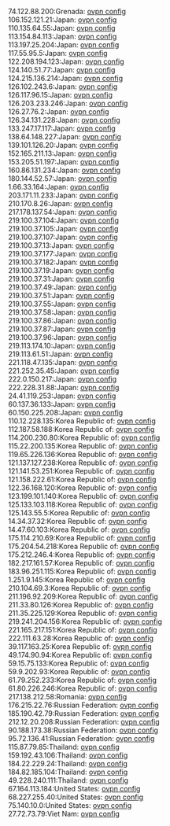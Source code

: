 74.122.88.200:Grenada: [ovpn config](vpn/74_122_88_200.ovpn)  
106.152.121.21:Japan: [ovpn config](vpn/106_152_121_21.ovpn)  
110.135.64.55:Japan: [ovpn config](vpn/110_135_64_55.ovpn)  
113.154.84.113:Japan: [ovpn config](vpn/113_154_84_113.ovpn)  
113.197.25.204:Japan: [ovpn config](vpn/113_197_25_204.ovpn)  
117.55.95.5:Japan: [ovpn config](vpn/117_55_95_5.ovpn)  
122.208.194.123:Japan: [ovpn config](vpn/122_208_194_123.ovpn)  
124.140.51.77:Japan: [ovpn config](vpn/124_140_51_77.ovpn)  
124.215.136.214:Japan: [ovpn config](vpn/124_215_136_214.ovpn)  
126.102.243.6:Japan: [ovpn config](vpn/126_102_243_6.ovpn)  
126.117.96.15:Japan: [ovpn config](vpn/126_117_96_15.ovpn)  
126.203.233.246:Japan: [ovpn config](vpn/126_203_233_246.ovpn)  
126.27.76.2:Japan: [ovpn config](vpn/126_27_76_2.ovpn)  
126.34.131.228:Japan: [ovpn config](vpn/126_34_131_228.ovpn)  
133.247.17.117:Japan: [ovpn config](vpn/133_247_17_117.ovpn)  
138.64.148.227:Japan: [ovpn config](vpn/138_64_148_227.ovpn)  
139.101.126.20:Japan: [ovpn config](vpn/139_101_126_20.ovpn)  
152.165.211.13:Japan: [ovpn config](vpn/152_165_211_13.ovpn)  
153.205.51.197:Japan: [ovpn config](vpn/153_205_51_197.ovpn)  
160.86.131.234:Japan: [ovpn config](vpn/160_86_131_234.ovpn)  
180.144.52.57:Japan: [ovpn config](vpn/180_144_52_57.ovpn)  
1.66.33.164:Japan: [ovpn config](vpn/1_66_33_164.ovpn)  
203.171.11.233:Japan: [ovpn config](vpn/203_171_11_233.ovpn)  
210.170.8.26:Japan: [ovpn config](vpn/210_170_8_26.ovpn)  
217.178.137.54:Japan: [ovpn config](vpn/217_178_137_54.ovpn)  
219.100.37.104:Japan: [ovpn config](vpn/219_100_37_104.ovpn)  
219.100.37.105:Japan: [ovpn config](vpn/219_100_37_105.ovpn)  
219.100.37.107:Japan: [ovpn config](vpn/219_100_37_107.ovpn)  
219.100.37.13:Japan: [ovpn config](vpn/219_100_37_13.ovpn)  
219.100.37.177:Japan: [ovpn config](vpn/219_100_37_177.ovpn)  
219.100.37.182:Japan: [ovpn config](vpn/219_100_37_182.ovpn)  
219.100.37.19:Japan: [ovpn config](vpn/219_100_37_19.ovpn)  
219.100.37.31:Japan: [ovpn config](vpn/219_100_37_31.ovpn)  
219.100.37.49:Japan: [ovpn config](vpn/219_100_37_49.ovpn)  
219.100.37.51:Japan: [ovpn config](vpn/219_100_37_51.ovpn)  
219.100.37.55:Japan: [ovpn config](vpn/219_100_37_55.ovpn)  
219.100.37.58:Japan: [ovpn config](vpn/219_100_37_58.ovpn)  
219.100.37.86:Japan: [ovpn config](vpn/219_100_37_86.ovpn)  
219.100.37.87:Japan: [ovpn config](vpn/219_100_37_87.ovpn)  
219.100.37.96:Japan: [ovpn config](vpn/219_100_37_96.ovpn)  
219.113.174.10:Japan: [ovpn config](vpn/219_113_174_10.ovpn)  
219.113.61.51:Japan: [ovpn config](vpn/219_113_61_51.ovpn)  
221.118.47.135:Japan: [ovpn config](vpn/221_118_47_135.ovpn)  
221.252.35.45:Japan: [ovpn config](vpn/221_252_35_45.ovpn)  
222.0.150.217:Japan: [ovpn config](vpn/222_0_150_217.ovpn)  
222.228.31.88:Japan: [ovpn config](vpn/222_228_31_88.ovpn)  
24.41.119.253:Japan: [ovpn config](vpn/24_41_119_253.ovpn)  
60.137.36.133:Japan: [ovpn config](vpn/60_137_36_133.ovpn)  
60.150.225.208:Japan: [ovpn config](vpn/60_150_225_208.ovpn)  
110.12.228.135:Korea Republic of: [ovpn config](vpn/110_12_228_135.ovpn)  
112.187.58.188:Korea Republic of: [ovpn config](vpn/112_187_58_188.ovpn)  
114.200.230.80:Korea Republic of: [ovpn config](vpn/114_200_230_80.ovpn)  
115.22.200.135:Korea Republic of: [ovpn config](vpn/115_22_200_135.ovpn)  
119.65.226.136:Korea Republic of: [ovpn config](vpn/119_65_226_136.ovpn)  
121.137.127.238:Korea Republic of: [ovpn config](vpn/121_137_127_238.ovpn)  
121.141.53.251:Korea Republic of: [ovpn config](vpn/121_141_53_251.ovpn)  
121.158.222.61:Korea Republic of: [ovpn config](vpn/121_158_222_61.ovpn)  
122.36.168.120:Korea Republic of: [ovpn config](vpn/122_36_168_120.ovpn)  
123.199.101.140:Korea Republic of: [ovpn config](vpn/123_199_101_140.ovpn)  
125.133.103.118:Korea Republic of: [ovpn config](vpn/125_133_103_118.ovpn)  
125.143.55.5:Korea Republic of: [ovpn config](vpn/125_143_55_5.ovpn)  
14.34.37.32:Korea Republic of: [ovpn config](vpn/14_34_37_32.ovpn)  
14.47.60.103:Korea Republic of: [ovpn config](vpn/14_47_60_103.ovpn)  
175.114.210.69:Korea Republic of: [ovpn config](vpn/175_114_210_69.ovpn)  
175.204.54.218:Korea Republic of: [ovpn config](vpn/175_204_54_218.ovpn)  
175.212.246.4:Korea Republic of: [ovpn config](vpn/175_212_246_4.ovpn)  
182.217.161.57:Korea Republic of: [ovpn config](vpn/182_217_161_57.ovpn)  
183.96.251.115:Korea Republic of: [ovpn config](vpn/183_96_251_115.ovpn)  
1.251.9.145:Korea Republic of: [ovpn config](vpn/1_251_9_145.ovpn)  
210.104.69.3:Korea Republic of: [ovpn config](vpn/210_104_69_3.ovpn)  
211.196.92.209:Korea Republic of: [ovpn config](vpn/211_196_92_209.ovpn)  
211.33.80.126:Korea Republic of: [ovpn config](vpn/211_33_80_126.ovpn)  
211.35.225.129:Korea Republic of: [ovpn config](vpn/211_35_225_129.ovpn)  
219.241.204.156:Korea Republic of: [ovpn config](vpn/219_241_204_156.ovpn)  
221.165.217.151:Korea Republic of: [ovpn config](vpn/221_165_217_151.ovpn)  
222.111.63.28:Korea Republic of: [ovpn config](vpn/222_111_63_28.ovpn)  
39.117.163.25:Korea Republic of: [ovpn config](vpn/39_117_163_25.ovpn)  
49.174.90.94:Korea Republic of: [ovpn config](vpn/49_174_90_94.ovpn)  
59.15.75.133:Korea Republic of: [ovpn config](vpn/59_15_75_133.ovpn)  
59.9.202.93:Korea Republic of: [ovpn config](vpn/59_9_202_93.ovpn)  
61.79.252.233:Korea Republic of: [ovpn config](vpn/61_79_252_233.ovpn)  
61.80.226.246:Korea Republic of: [ovpn config](vpn/61_80_226_246.ovpn)  
217.138.212.58:Romania: [ovpn config](vpn/217_138_212_58.ovpn)  
176.215.22.76:Russian Federation: [ovpn config](vpn/176_215_22_76.ovpn)  
185.190.42.79:Russian Federation: [ovpn config](vpn/185_190_42_79.ovpn)  
212.12.20.208:Russian Federation: [ovpn config](vpn/212_12_20_208.ovpn)  
90.188.173.38:Russian Federation: [ovpn config](vpn/90_188_173_38.ovpn)  
95.72.136.41:Russian Federation: [ovpn config](vpn/95_72_136_41.ovpn)  
115.87.79.85:Thailand: [ovpn config](vpn/115_87_79_85.ovpn)  
159.192.43.106:Thailand: [ovpn config](vpn/159_192_43_106.ovpn)  
184.22.229.24:Thailand: [ovpn config](vpn/184_22_229_24.ovpn)  
184.82.185.104:Thailand: [ovpn config](vpn/184_82_185_104.ovpn)  
49.228.240.111:Thailand: [ovpn config](vpn/49_228_240_111.ovpn)  
67.164.113.184:United States: [ovpn config](vpn/67_164_113_184.ovpn)  
68.227.255.40:United States: [ovpn config](vpn/68_227_255_40.ovpn)  
75.140.10.0:United States: [ovpn config](vpn/75_140_10_0.ovpn)  
27.72.73.79:Viet Nam: [ovpn config](vpn/27_72_73_79.ovpn)  

